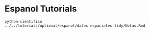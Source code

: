 # Espanol Tutorials

```{toctree}
python-cientifico
../../tutorials/optional/espanol/datos-espaciales-tidy/Notas.Rmd
```
